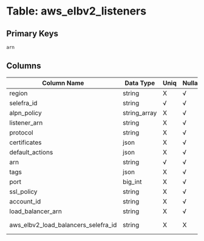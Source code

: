 # Table: aws_elbv2_listeners

## Primary Keys 

```
arn
```


## Columns 

|  Column Name   |  Data Type  | Uniq | Nullable | Description | 
|  ----  | ----  | ----  | ----  | ---- | 
| region | string | X | √ |  | 
| selefra_id | string | √ | √ | primary keys value md5 | 
| alpn_policy | string_array | X | √ |  | 
| listener_arn | string | X | √ |  | 
| protocol | string | X | √ |  | 
| certificates | json | X | √ |  | 
| default_actions | json | X | √ |  | 
| arn | string | √ | √ |  | 
| tags | json | X | √ |  | 
| port | big_int | X | √ |  | 
| ssl_policy | string | X | √ |  | 
| account_id | string | X | √ |  | 
| load_balancer_arn | string | X | √ |  | 
| aws_elbv2_load_balancers_selefra_id | string | X | X | fk to aws_elbv2_load_balancers.selefra_id | 


